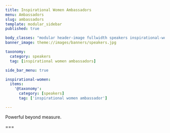 ```yaml
---
title: Inspirational Women Ambassadors
menu: Ambassadors
slug: ambassadors
template: modular_sidebar
published: true

body_classes: "modular header-image fullwidth speakers inspirational-women-ambassadors"
banner_image: theme://images/banners/speakers.jpg

taxonomy:
  category: speakers
  tag: [inspirational women ambassadors]

side_bar_menu: true

inspirational-women:
  items:
    '@taxonomy':
      category: [speakers]
      tag: ['inspirational women ambassador']

---
```


Powerful beyond measure.

===
